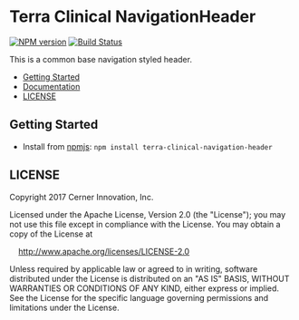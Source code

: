 # Terra Clinical NavigationHeader


[![NPM version](http://img.shields.io/npm/v/terra-clinical-navigation-header.svg)](https://www.npmjs.org/package/terra-clinical-navigation-header)
[![Build Status](https://travis-ci.org/cerner/terra-clinical.svg?branch=master)](https://travis-ci.org/cerner/terra-clinical)

This is a common base navigation styled header.

- [Getting Started](#getting-started)
- [Documentation](https://github.com/cerner/terra-clinical/tree/master/packages/terra-clinical-navigation-header/docs)
- [LICENSE](#license)

## Getting Started

- Install from [npmjs](https://www.npmjs.com): `npm install terra-clinical-navigation-header`

## LICENSE

Copyright 2017 Cerner Innovation, Inc.

Licensed under the Apache License, Version 2.0 (the "License"); you may not use this file except in compliance with the License. You may obtain a copy of the License at

&nbsp;&nbsp;&nbsp;&nbsp;http://www.apache.org/licenses/LICENSE-2.0

Unless required by applicable law or agreed to in writing, software distributed under the License is distributed on an "AS IS" BASIS, WITHOUT WARRANTIES OR CONDITIONS OF ANY KIND, either express or implied. See the License for the specific language governing permissions and limitations under the License.
